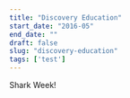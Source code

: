 ```yaml
---
title: "Discovery Education"
start_date: "2016-05"
end_date: ""
draft: false
slug: "discovery-education"
tags: ['test']
---
```

Shark Week!
